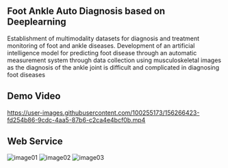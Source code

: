 ## Foot Ankle Auto Diagnosis based on Deeplearning
Establishment of multimodality datasets for diagnosis and treatment monitoring of foot and ankle diseases. Development of an artificial intelligence model for predicting foot disease through an automatic measurement system through data collection using musculoskeletal images as the diagnosis of the ankle joint is difficult and complicated in diagnosing foot diseases

## Demo Video
https://user-images.githubusercontent.com/100255173/156266423-fd254b86-9cdc-4aa5-87b6-c2ca4e4bcf0b.mp4

## Web Service
![image01](https://user-images.githubusercontent.com/100255173/156273575-e9769395-f964-4753-88cf-539f78fc49d6.png)
![image02](https://user-images.githubusercontent.com/100255173/156273593-20be475a-b693-4a05-b022-35deb708a2f9.png)
![image03](https://user-images.githubusercontent.com/100255173/156273608-d0538857-7074-4c79-9c89-4ede8b45d9f5.png)
